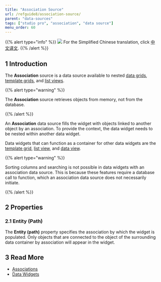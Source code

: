 ```yaml
---
title: "Association Source"
url: /refguide8/association-source/
parent: "data-sources"
tags: ["studio pro", "association", "data source"]
menu_order: 60
---
```


{{% alert type="info" %}}
<img src="attachments/chinese-translation/china.png" style="display: inline-block; margin: 0" /> For the Simplified Chinese translation, click [中文译文](https://cdn.mendix.tencent-cloud.com/documentation/refguide8/association-source.pdf).
{{% /alert %}}

## 1 Introduction

The **Association** source is a data source available to nested [data grids](data-grid), [template grids](template-grid), and [list views](list-view). 

{{% alert type="warning" %}}

The **Association** source retrieves objects from memory, not from the database. 

{{% /alert %}}

An **Association** data source fills the widget with objects linked to another object by an association. To provide the context, the data widget needs to be nested within another data widget.

Data widgets that can function as a container for other data widgets are the [template grid](template-grid), [list view](list-view), and [data view](data-view).

{{% alert type="warning" %}}

Sorting columns and searching is not possible in data widgets with an association data source. This is because these features require a database call to function, which an association data source does not necessarily initiate.

{{% /alert %}}

## 2 Properties

### 2.1 Entity (Path)

The **Entity (path)** property specifies the association by which the widget is populated. Only objects that are connected to the object of the surrounding data container by association will appear in the widget. 

## 3 Read More

* [Associations](associations)
* [Data Widgets](data-widgets)